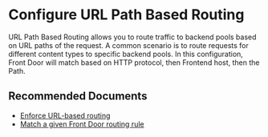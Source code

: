 <properties
    pageTitle="Configure URL path-based routing"
    description="Configure URL path-based routing"
    service="microsoft.afd"
    resource="afd"
    authors="jtwalters25" ms.author="jewalte"
    displayOrder=""
    selfHelpType="generic"
    supportTopicIds="32614246"
    resourceTags=""
    productPesIds="16611"
    cloudEnvironments="public"
/>

# Configure URL Path Based Routing

URL Path Based Routing allows you to route traffic to backend pools based on URL paths of the request. A common scenario is to route requests for different content types to specific backend pools. In this configuration, Front Door will match based on HTTP protocol, then Frontend host, then the Path.

## **Recommended Documents**
* [Enforce URL-based routing](https://docs.microsoft.com/azure/frontdoor/front-door-overview#url-based-routing) 
* [Match a given Front Door routing rule](https://docs.microsoft.com/azure/frontdoor/front-door-route-matching#route-matching) 

